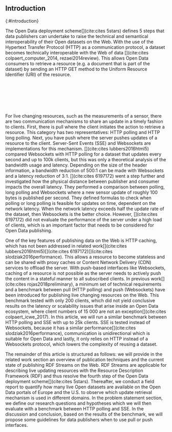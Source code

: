 ## Introduction
{:#introduction}

The Open Data deployment scheme[](cite:cites 5stars) defines 5 steps that data publishers can undertake to raise the technical and semantical interoperability of their Open datasets on the Web. With the use of the Hypertext Transfer Protocol (HTTP) as a communication protocol, a dataset becomes technically interoperable with the Web of data [](cite:cites colpaert_computer_2014, rezaei2014review). This allows Open Data consumers to retrieve a resource (e.g. a document that is part of the dataset) by sending an HTTP GET method to the Uniform Resource Identifier (URI) of the resource. 
<span class="placeholder printonly">
<span style="display: block; height: 7em;"></span>
<!-- This is a dummy placeholder for the LNCS first page footnote -->
</span>
For live changing resources, such as the measurements of a sensor, there are two communication mechanisms to share an update in a timely fashion to clients. First, there is pull where the client initiates the action to retrieve a resource. This category has two representatives: HTTP polling and HTTP long polling. Next, you have push where the server pushes updates of a resource to the client. Server-Sent Events (SSE) and Websockets are implementations for this mechanism. 
[](cite:cites lubbers2016html5) compared Websockets with HTTP polling for a dataset that updates every second and up to 100k clients, but this was only a theoretical analysis of the bandwidth usage and latency. Depending on the size of the header information, a bandwidth reduction of 500:1 can be made with Websockets and a latency reduction of 3:1. [](cite:cites 6197172) went a step further and investigated how the physical distance between publisher and consumer impacts the overall latency. They performed a comparison between polling, long polling and Websockets where a new sensor update of roughly 100 bytes is published per second. They defined formulas to check when polling or long polling is feasible for updates on time, dependent on the network latency. When the network latency exceeds half the update rate of the dataset, then Websockets is the better choice. However, [](cite:cites 6197172) did not evaluate the performance of the server under a high load of clients, which is an important factor that needs to be considered for Open Data publishing. 

One of the key features of publishing data on the Web is HTTP caching, which has not been addressed in related work[](cite:cites lubbers2016html5)[](cite:cites 6197172)[](cite:cites slodziak2016performance). This allows a resource to become stateless and can be shared with proxy caches or Content Network Delivery (CDN) services to offload the server. With push-based interfaces like Websockets, caching of a resource is not possible as the server needs to actively push the content in a stateful manner to all subscribed clients. In previous work[](cite:cites rojas2018preliminary), a minimum set of technical requirements and a benchmark between pull (HTTP polling) and push (Websockets) have been introduced for publishing live changing resources on the Web. This benchmark tested with only 200 clients, which did not yield conclusive results on the latency or scalability issues that arise inside an Open Data ecosystem, where client numbers of 15 000 are not an exception[](cite:cites colpaert_icwe_2017). In this article, we will run a similar benchmark between HTTP polling and SSE with up to 25k clients. SSE is tested instead of Websockets, because it has a similar performance[](cite:cites slodziak2016performance), communication is unidirectional which is suitable for Open Data and lastly, it only relies on HTTP instead of a Websockets protocol, which lowers the complexity of reusing a dataset.

The remainder of this article is structured as follows: we will provide in the related work section an overview of publication techniques and the current state of publishing RDF Streams on the Web. RDF Streams are applicable for describing live updating resources with the Resource Description Framework (RDF) and thus resolve the fourth step of the Open Data deployment scheme[](cite:cites 5stars). Thereafter, we conduct a field report to quantify how many live Open datasets are available on the Open Data portals of Europe and the U.S. to observe which update retrieval mechanism is used in different domains. In the problem statement section, we define our research questions and hypotheses which we will then evaluate with a benchmark between HTTP polling and SSE. In the discussion and conclusion, based on the results of the benchmark, we will propose some guidelines for data publishers when to use pull or push interfaces.
